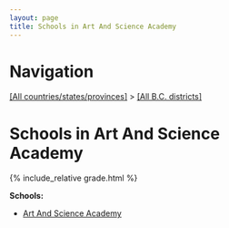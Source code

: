 ```yaml
---
layout: page
title: Schools in Art And Science Academy
---
```

# Navigation

[[All countries/states/provinces]](../..) > [[All B.C. districts]](..)

# Schools in Art And Science Academy

{% include_relative grade.html %}

**Schools:**

- [Art And Science Academy](Art_And_Science_Academy.md)
